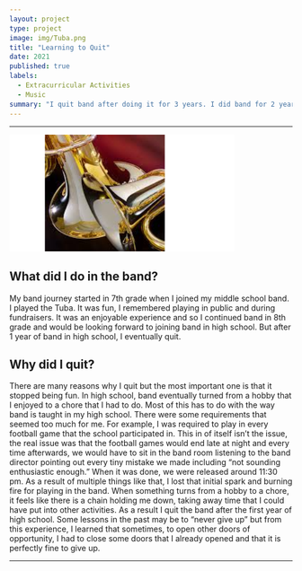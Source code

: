 ```yaml
---
layout: project
type: project
image: img/Tuba.png
title: "Learning to Quit"
date: 2021
published: true
labels:
  - Extracurricular Activities
  - Music
summary: "I quit band after doing it for 3 years. I did band for 2 years in middle school and 1 year in high school."
---
```


<hr>
<img width="400px" 
     class="rounded float-start pe-4" 
     src="../img/Tuba.png" >

## What did I do in the band?
My band journey started in 7th grade when I joined my middle school band. I played the Tuba. It was fun, I remembered playing in public and during fundraisers. It was an enjoyable experience and so I continued band in 8th grade and would be looking forward to joining band in high school. But after 1 year of band in high school, I eventually quit.

## Why did I quit?
There are many reasons why I quit but the most important one is that it stopped being fun. In high school, band eventually turned from a hobby that I enjoyed to a chore that I had to do. Most of this has to do with the way band is taught in my high school. There were some requirements that seemed too much for me. For example, I was required to play in every football game that the school participated in. This in of itself isn’t the issue, the real issue was that the football games would end late at night and every time afterwards, we would have to sit in the band room listening to the band director pointing out every tiny mistake we made including “not sounding enthusiastic enough.” When it was done, we were released around 11:30 pm. As a result of multiple things like that, I lost that initial spark and burning fire for playing in the band. When something turns from a hobby to a chore, it feels like there is a chain holding me down, taking away time that I could have put into other activities. As a result I quit the band after the first year of high school. Some lessons in the past may be to “never give up” but from this experience, I learned that sometimes, to open other doors of opportunity, I had to close some doors that I already opened and that it is perfectly fine to give up.

<hr>
